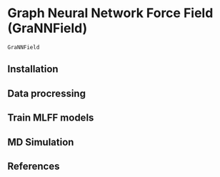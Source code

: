 # Graph Neural Network Force Field (GraNNField)

`GraNNField`


## Installation




## Data procressing



## Train MLFF models





## MD Simulation




## References





